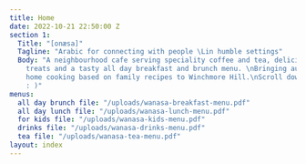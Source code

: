 ```yaml
---
title: Home
date: 2022-10-21 22:50:00 Z
section 1:
  Title: "[onæsa]"
  Tagline: "Arabic for connecting with people \Lin humble settings"
  Body: "A neighbourhood cafe serving speciality coffee and tea, delicious artisan
    treats and a tasty all day breakfast and brunch menu. \nBringing authentic Arabic
    home cooking based on family recipes to Winchmore Hill.\nScroll down to see more
    : )"
menus:
  all day brunch file: "/uploads/wanasa-breakfast-menu.pdf"
  all day lunch file: "/uploads/wanasa-lunch-menu.pdf"
  for kids file: "/uploads/wanasa-kids-menu.pdf"
  drinks file: "/uploads/wanasa-drinks-menu.pdf"
  tea file: "/uploads/wanasa-tea-menu.pdf"
layout: index
---
```


